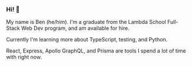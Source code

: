 ### Hi! 🤠

My name is Ben (he/him). I'm a graduate from the Lambda School Full-Stack Web Dev program, and am available for hire.

Currently I'm learning more about TypeScript, testing, and Python.

React, Express, Apollo GraphQL, and Prisma are tools I spend a lot of time with right now.
